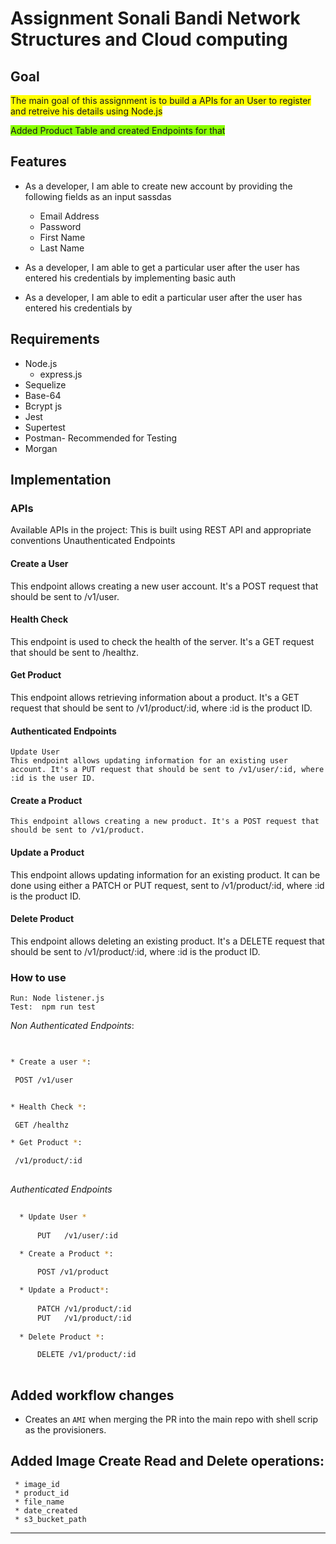 # Assignment Sonali Bandi Network Structures and Cloud computing




## Goal
<span style="background-color: #FFFF00">The main goal of this assignment is to build a APIs for an User to register and retreive his details using Node.js</span>

<span style="background-color: #88FF00">Added Product Table and created Endpoints for that </span>

## Features
* As a developer, I am able to create new account by providing the following fields as an input
sassdas

    * Email Address
    * Password
    * First Name
    * Last Name
* As a developer, I am able to get a particular user after the user has entered his credentials by      implementing basic auth
* As a developer, I am able to edit a particular user after the user has entered his credentials by     


## Requirements


* Node.js
  * express.js
* Sequelize
* Base-64
* Bcrypt js
* Jest
* Supertest
* Postman- Recommended for Testing
* Morgan

## Implementation
  

  ### APIs

  Available APIs in the project:
  This is built using REST API and appropriate conventions
  Unauthenticated Endpoints
  #### Create a User
  This endpoint allows creating a new user account. It's a POST request that should be sent to /v1/user.

  #### Health Check
  This endpoint is used to check the health of the server. It's a GET request that should be sent to /healthz.

  #### Get Product
  This endpoint allows retrieving information about a product. It's a GET request that should be sent to /v1/product/:id, where :id is the product ID.

  #### Authenticated Endpoints
    Update User
    This endpoint allows updating information for an existing user account. It's a PUT request that should be sent to /v1/user/:id, where :id is the user ID.

  #### Create a Product
    This endpoint allows creating a new product. It's a POST request that should be sent to /v1/product.

    
  #### Update a Product
  This endpoint allows updating information for an existing product. It can be done using either a PATCH or PUT request, sent to /v1/product/:id, where :id is the product ID.

  #### Delete Product
  This endpoint allows deleting an existing product. It's a DELETE request that should be sent to /v1/product/:id, where :id is the product ID.
  ### How to use

    Run: Node listener.js
    Test:  npm run test 


  *Non Authenticated Endpoints*:
   ```sh
    
 
  * Create a user *:
   
    POST /v1/user


  * Health Check *:
   
    GET /healthz

  * Get Product *:

    /v1/product/:id
    
  ```
  *Authenticated Endpoints*


```sh
    
  * Update User *
    
      PUT   /v1/user/:id

  * Create a Product *:
   
      POST /v1/product

  * Update a Product*:
   
      PATCH /v1/product/:id
      PUT   /v1/product/:id
  
  * Delete Product *:

      DELETE /v1/product/:id
    
  ```


  ## Added workflow changes

  * Creates an `AMI` when merging the PR into the main repo with shell scrip as the provisioners.
  

   ## Added Image Create Read and Delete operations:
   
     * image_id	
     * product_id	
     * file_name	
     * date_created	
     * s3_bucket_path	
 



    
------
    
